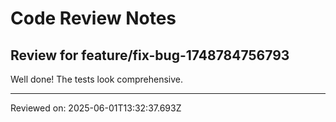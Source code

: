 # Code Review Notes

## Review for feature/fix-bug-1748784756793

Well done! The tests look comprehensive.

---
Reviewed on: 2025-06-01T13:32:37.693Z